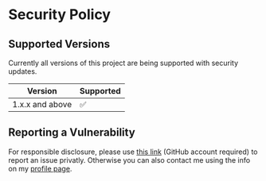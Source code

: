 # Security Policy

## Supported Versions

Currently all versions of this project are
being supported with security updates.

| Version         | Supported          |
| --------------- | ------------------ |
| 1.x.x and above | :white_check_mark: |

## Reporting a Vulnerability

For responsible disclosure, please use [this link](https://github.com/leplusorg/docker-rst/security/advisories/new) (GitHub account required) to report an issue privatly. Otherwise you can also contact me using the info on my [profile page](https://github.com/thomasleplus).
